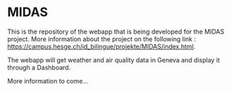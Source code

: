 # MIDAS

This is the repository of the webapp that is being developed for the MIDAS project.
More information about the project on the following link : https://campus.hesge.ch/id_bilingue/projekte/MIDAS/index.html.

The webapp will get weather and air quality data in Geneva and display it through a Dashboard.

More information to come...
